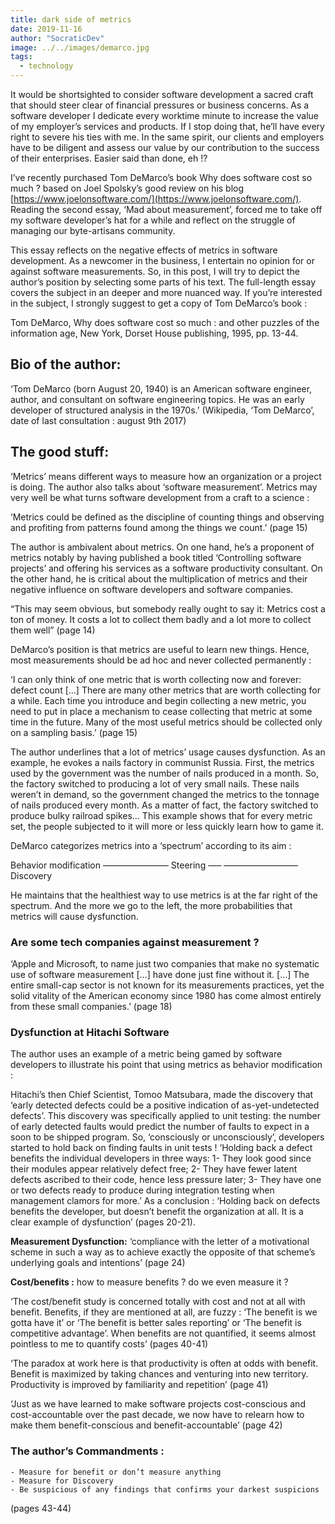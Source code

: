 ```yaml
---
title: dark side of metrics
date: 2019-11-16
author: "SocraticDev"
image: ../../images/demarco.jpg
tags:
  - technology
---
```


It would be shortsighted to consider software development a sacred craft that should steer clear of financial pressures or business concerns. As a software developer I dedicate every worktime minute to increase the value of my employer’s services and products. If I stop doing that, he’ll have every right to severe his ties with me. In the same spirit, our clients and employers have to be diligent and assess our value by our contribution to the success of their enterprises. Easier said than done, eh !?

I’ve recently purchased Tom DeMarco’s book Why does software cost so much ? based on Joel Spolsky’s good review on his blog [https://www.joelonsoftware.com/](https://www.joelonsoftware.com/). Reading the second essay, ‘Mad about measurement’, forced me to take off my software developer’s hat for a while and reflect on the struggle of managing our byte-artisans community.

This essay reflects on the negative effects of metrics in software development. As a newcomer in the business, I entertain no opinion for or against software measurements. So, in this post, I will try to depict the author’s position by selecting some parts of his text. The full-length essay covers the subject in an deeper and more nuanced way. If you’re interested in the subject, I strongly suggest to get a copy of Tom DeMarco’s book :

Tom DeMarco, Why does software cost so much : and other puzzles of the information age, New York, Dorset House publishing, 1995, pp. 13-44.

## Bio of the author:

‘Tom DeMarco (born August 20, 1940) is an American software engineer, author, and consultant on software engineering topics. He was an early developer of structured analysis in the 1970s.’
(Wikipedia, ‘Tom DeMarco’, date of last consultation : august 9th 2017)

## The good stuff:

‘Metrics’ means different ways to measure how an organization or a project is doing. The author also talks about ‘software measurement’. Metrics may very well be what turns software development from a craft to a science :

‘Metrics could be defined as the discipline of counting things and observing and profiting from patterns found among the things we count.’ (page 15)

The author is ambivalent about metrics. On one hand, he’s a proponent of metrics notably by having published a book titled ‘Controlling software projects’ and offering his services as a software productivity consultant. On the other hand, he is critical about the multiplication of metrics and their negative influence on software developers and software companies.

“This may seem obvious, but somebody really ought to say it: Metrics cost a ton of money. It costs a lot to collect them badly and a lot more to collect them well” (page 14)

DeMarco’s position is that metrics are useful to learn new things. Hence, most measurements should be ad hoc and never collected permanently :

‘I can only think of one metric that is worth collecting now and forever: defect count […] There are many other metrics that are worth collecting for a while. Each time you introduce and begin collecting a new metric, you need to put in place a mechanism to cease collecting that metric at some time in the future. Many of the most useful metrics should be collected only on a sampling basis.’ (page 15)

The author underlines that a lot of metrics’ usage causes dysfunction. As an example, he evokes a nails factory in communist Russia. First, the metrics used by the government was the number of nails produced in a month. So, the factory switched to producing a lot of very small nails. These nails weren’t in demand, so the government changed the metrics to the tonnage of nails produced every month. As a matter of fact, the factory switched to produce bulky railroad spikes… This example shows that for every metric set, the people subjected to it will more or less quickly learn how to game it.

DeMarco categorizes metrics into a ‘spectrum’ according to its aim :

Behavior modification ———————– Steering —– ————————–Discovery

He maintains that the healthiest way to use metrics is at the far right of the spectrum. And the more we go to the left, the more probabilities that metrics will cause dysfunction.

### Are some tech companies  against measurement ?

‘Apple and Microsoft, to name just two companies that make no systematic use of software measurement […] have done just fine without it. […] The entire small-cap sector is not known for its measurements practices, yet the solid vitality of the American economy since 1980 has come almost entirely from these small companies.’ (page 18)

### Dysfunction at Hitachi Software

The author uses an example of a metric being gamed by software developers to illustrate his point that using metrics as behavior modification :

Hitachi’s then Chief Scientist, Tomoo Matsubara, made the discovery that ‘early detected defects could be a positive indication of as-yet-undetected defects’. This discovery was specifically applied to unit testing: the number of early detected faults would predict the number of faults to expect in a soon to be shipped program. So, ‘consciously or unconsciously’, developers started to hold back on finding faults in unit tests ! ‘Holding back a defect benefits the individual developers in three ways: 1- They look good since their modules appear relatively defect free; 2- They have fewer latent defects ascribed to their code, hence less pressure later; 3- They have one or two defects ready to produce during integration testing when management clamors for more.’ As a conclusion : ‘Holding back on defects benefits the developer, but doesn’t benefit the organization at all. It is a clear example of dysfunction’ (pages 20-21).

**Measurement Dysfunction:** ‘compliance with the letter of a motivational scheme in such a way as to achieve exactly the opposite of that scheme’s underlying goals and intentions’ (page 24)

**Cost/benefits :** how to measure benefits ? do we even measure it ?

‘The cost/benefit study is concerned totally with cost and not at all with benefit. Benefits, if they are mentioned at all, are fuzzy : ‘The benefit is we gotta have it’ or ‘The benefit is better sales reporting’ or ‘The benefit is competitive advantage’. When benefits are not quantified, it seems almost pointless to me to quantify costs’ (pages 40-41)

‘The paradox at work here is that productivity is often at odds with benefit. Benefit is maximized by taking chances and venturing into new territory. Productivity is improved by familiarity and repetition’ (page 41)

‘Just as we have learned to make software projects cost-conscious and cost-accountable over the past decade, we now have to relearn how to make them benefit-conscious and benefit-accountable’ (page 42)

### The author’s Commandments :

    - Measure for benefit or don’t measure anything
    - Measure for Discovery
    - Be suspicious of any findings that confirms your darkest suspicions

(pages 43-44)